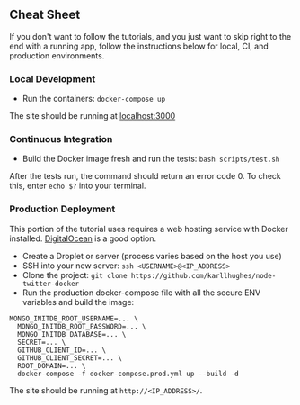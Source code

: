 ## Cheat Sheet

If you don't want to follow the tutorials, and you just want to skip right to the end with a running app, 
follow the instructions below for local, CI, and production environments.

### Local Development

- Run the containers: `docker-compose up`

The site should be running at [localhost:3000](http://localhost:3000/)

### Continuous Integration

- Build the Docker image fresh and run the tests: `bash scripts/test.sh`

After the tests run, the command should return an error code 0. To check this, enter `echo $?` into your terminal.

### Production Deployment

This portion of the tutorial uses requires a web hosting service with Docker installed. 
[DigitalOcean](https://www.digitalocean.com/) is a good option.

- Create a Droplet or server (process varies based on the host you use)
- SSH into your new server: `ssh <USERNAME>@<IP_ADDRESS>`
- Clone the project: `git clone https://github.com/karllhughes/node-twitter-docker`
- Run the production docker-compose file with all the secure ENV variables and build the image: 

```
MONGO_INITDB_ROOT_USERNAME=... \
  MONGO_INITDB_ROOT_PASSWORD=... \
  MONGO_INITDB_DATABASE=... \
  SECRET=... \
  GITHUB_CLIENT_ID=... \
  GITHUB_CLIENT_SECRET=... \
  ROOT_DOMAIN=... \
  docker-compose -f docker-compose.prod.yml up --build -d
```

The site should be running at `http://<IP_ADDRESS>/`.
